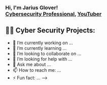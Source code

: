 <h3>Hi, I'm Jarius Glover! <br/><a href="https://github.com/joshmadakor1"></a> <a 
href="https://www.linkedin.com/in/jarius-g-299730aa/">Cybersecurity Professional</a>, <a
href="https://www.youtube.com/watch?v=9vJMMbkgN9Q&t=112s">YouTuber</a></h1>

<h2>👨‍💻 Cyber Security Projects:</h2>



[youtube]: https://www.youtube.com/watch?v=9vJMMbkgN9Q&t=112s
[linkedin]: https://www.linkedin.com/in/jarius-g-299730aa/


- 🔭 I’m currently working on ...
- 🌱 I’m currently learning ...
- 👯 I’m looking to collaborate on ...
- 🤔 I’m looking for help with ...
- 💬 Ask me about ...
- 📫 How to reach me: ...
- ⚡ Fun fact: ...
-->
